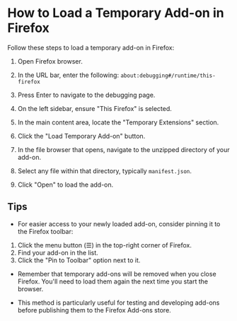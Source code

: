 # How to Load a Temporary Add-on in Firefox

Follow these steps to load a temporary add-on in Firefox:

1. Open Firefox browser.

2. In the URL bar, enter the following: `about:debugging#/runtime/this-firefox`

3. Press Enter to navigate to the debugging page.

4. On the left sidebar, ensure "This Firefox" is selected.

5. In the main content area, locate the "Temporary Extensions" section.

6. Click the "Load Temporary Add-on" button.

7. In the file browser that opens, navigate to the unzipped directory of your add-on.

8. Select any file within that directory, typically `manifest.json`.

9. Click "Open" to load the add-on.

## Tips

- For easier access to your newly loaded add-on, consider pinning it to the Firefox toolbar:
1. Click the menu button (☰) in the top-right corner of Firefox.
2. Find your add-on in the list.
3. Click the "Pin to Toolbar" option next to it.

- Remember that temporary add-ons will be removed when you close Firefox. You'll need to load them again the next time you start the browser.

- This method is particularly useful for testing and developing add-ons before publishing them to the Firefox Add-ons store.